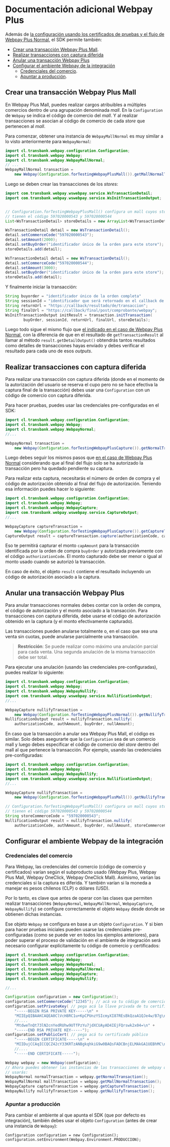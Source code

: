 # Documentación adicional Webpay Plus

Además de [la configuración usando los certificados de pruebas y el flujo de Webpay Plus Normal](../README.md#webpay-plus), el SDK permite también:

- [Crear una transacción Webpay Plus Mall](#crear-una-transacción-webpay-plus-mall).
- [Realizar transacciones con captura diferida](#realizar-transacciones-con-captura-diferida)
- [Anular una transacción Webpay Plus](#anular-una-transaccion-webpay-plus)
- [Configurar el ambiente Webpay de la integración](#configurar-el-ambiente-webpay-de-la-integración)
  - [Credenciales del comercio](#credenciales-del-comercio).
  - [Apuntar a producción](#apuntar-a-producción).


## Crear una transacción Webpay Plus Mall

En Webpay Plus Mall, puedes realizar cargos atribuibles a múltiples comercios dentro de una agrupación denominada *mall*. En la `Configuration` de `Webpay` se indica el código de comercio del *mall*. Y al realizar transacciones se asocian al código de comercio de cada *store* que pertenecen al *mall*.

Para comenzar, obtener una instancia de `WebpayMallNormal` es muy similar a lo visto anteriormente para `WebpayNormal`:

```java
import cl.transbank.webpay.configuration.Configuration;
import cl.transbank.webpay.Webpay;
import cl.transbank.webpay.WebpayMallNormal;
// ...
WebpayMallNormal transaction =
    new Webpay(Configuration.forTestingWebpayPlusMall()).getMallNormalTransaction();
```

Luego se deben crear las transacciones de los *stores*:

```java
import com.transbank.webpay.wswebpay.service.WsTransactionDetail;
import com.transbank.webpay.wswebpay.service.WsInitTransactionOutput;


// Configuration.forTestingWebpayPlusMall() configura un mall cuyos stores
// tienen el código 597020000543 y 597020000544
List<WsTransactionDetail> storeDetails = new ArrayList<WsTransactionDetail>();

WsTransactionDetail detail = new WsTransactionDetail();
detail.setCommerceCode("597020000543");
detail.setAmount(2000);
detail.setBuyOrder("identificador único de la orden para este store");
storeDetails.add(detail);

WsTransactionDetail detail = new WsTransactionDetail();
detail.setCommerceCode("597020000544");
detail.setAmount(3000);
detail.setBuyOrder("identificador único de la orden para este store");
storeDetails.add(detail);
```

Y finalmente iniciar la transacción:

```java
String buyorder = "identificador único de la orden completa"
String sessionId = "identificador que será retornado en el callback de resultado";
String returnUrl = "https://callback/resultado/de/transaccion";
String finalUrl = "https://callback/final/post/comprobante/webpay";
WsInitTransactionOutput initResult = transaction.initTransaction(
        buyOrder, sessionId, returnUrl, finalUrl, storeDetails);

```

Luego todo sigue el mismo flujo que [el indicado en el caso de Webpay Plus Normal](../README.md#crear-una-transacció-webpay-plus-normal), con la diferencia de que en el resultado de `getTransactionResult` al llamar al método `result.getDetailOutput()` obtendrás tantos resultados como detalles de transacciones hayas enviado y debes verificar el resultado para cada uno de esos *outputs*.

## Realizar transacciones con captura diferida

Para realizar una transacción con captura diferida (donde en el momento de la
autorización del usuario se reserva el cupo pero no se hace efectiva la captura
final de la transacción) debes usar una `Configuration` con un código de
comercio con captura diferida.

Para hacer pruebas, puedes usar las credenciales pre-configuradas en el SDK:

```java
import cl.transbank.webpay.configuration.Configuration;
import cl.transbank.webpay.Webpay;
import cl.transbank.webpay.WebpayNormal;
//...

WebpayNormal transaction =
    new Webpay(Configuration.forTestingWebpayPlusCapture()).getNormalTransaction();
```

Luego debes seguir los mismos pasos que
[en el caso de Webpay Plus Normal](../README.md#crear-una-transacció-webpay-plus-normal)
considerando que al final del flujo solo se ha autorizado la transacción pero
ha quedado pendiente su captura.

Para realizar esta captura, necesitarás el número de orden de compra y el
código de autorización obtenido al final del flujo de autorización. Teniendo
esa información puedes hacer lo siguiente:

```java
import cl.transbank.webpay.configuration.Configuration;
import cl.transbank.webpay.Webpay;
import cl.transbank.webpay.WebpayCapture;
import com.transbank.webpay.wswebpay.service.CaptureOutput;
//...

WebpayCapture captureTransaction =
    new Webpay(Configuration.forTestingWebpayPlusCapture()).getCaptureTransaction();
CaptureOutput result = captureTransaction.capture(authorizationCode, capAmount, buyOrder);
```

Eso te permitirá capturar el monto `capAmount` para la transacción identificada
por la orden de compra `buyOrder` y autorizada previamente con el código
`authorizationCode`. El monto capturado debe ser menor o igual al monto usado
cuando se autorizó la transacción.

En caso de éxito, el objeto `result` contiene el resultado incluyendo un código
de autorización asociado a la captura.

## Anular una transacción Webpay Plus

Para anular transacciones normales debes contar con la orden de compra, el
código de autorización y el monto asociado a la transacción.  Para transacciones
con captura diferida, debe usarse el código de autorización obtenido en la
captura (y el monto efectivamente capturado).

Las transacciones pueden anularse totalmente o, en el caso que sea una venta
sin cuotas, puede anularse parcialmente una transacción.

> **Restricción**: Se puede realizar como máximo una anulación parcial para
cada venta. Una segunda anulación de la misma transacción debe ser total.

Para ejecutar una anulación (usando las credenciales pre-configuradas), puedes
realizar lo siguiente:

```java
import cl.transbank.webpay.configuration.Configuration;
import cl.transbank.webpay.Webpay;
import cl.transbank.webpay.WebpayNullify;
import com.transbank.webpay.wswebpay.service.NullificationOutput;
//...

WebpayCapture nullifyTransaction =
    new Webpay(Configuration.forTestingWebpayPlusNormal()).getNullifyTransaction();
NullificationOutput result = nullifyTransaction.nullify(
    authorizationCode, authAmount, buyOrder, nullAmount);
```
En caso que la transacción a anular sea Webpay Plus Mall, el código es similar.
Solo debes asegurarte que la `Configuration` sea de un comercio mall y luego
debes especificar el código de comercio del _store_ dentro del mall al que
pertenece la transacción. Por ejemplo, usando las credenciales pre-configuradas:

```java
import cl.transbank.webpay.configuration.Configuration;
import cl.transbank.webpay.Webpay;
import cl.transbank.webpay.WebpayNullify;
import com.transbank.webpay.wswebpay.service.NullificationOutput;
//...

WebpayCapture nullifyTransaction =
    new Webpay(Configuration.forTestingWebpayPlusMall()).getNullifyTransaction();

// Configuration.forTestingWebpayPlusMall() configura un mall cuyos stores
// tienen el código 597020000543 y 597020000544
String storeCommerceCode = "597020000543";
NullificationOutput result = nullifyTransaction.nullify(
    authorizationCode, authAmount, buyOrder, nullAmount, storeCommerceCode);
```

## Configurar el ambiente Webpay de la integración

### Credenciales del comercio

Para Webpay, las credenciales del comercio (código de comercio y certificados)
varían según el subproducto usado (Webpay Plus, Webpay Plus Mall, Webpay OneClick,
Webpay OneClick Mall). Asimismo, varían las credenciales si la captura es
diferida. Y también varían si la moneda a manejar es pesos chilenos (CLP) o
dólares (USD).

Por lo tanto, es clave que antes de operar con las clases que permiten
realizar transacciones (`WebpayNormal`, `WebpayMallNormal`, `WebpayCapture`,
`WebpayNullify`) se configure correctamente el objeto `Webpay` desde donde se
obtienen dichas instancias.

Ese objeto `Webpay` se configura en base a un objeto `Configuration`. Y si bien
para hacer pruebas iniciales pueden usarse las credenciales pre-configuradas
(como se puede ver en todos los ejemplos anteriores), para poder superar el
proceso de validación en el ambiente de integración será necesario configurar
explícitamente tu código de comercio y certificados:

```java
import cl.transbank.webpay.configuration.Configuration;
import cl.transbank.webpay.Webpay;
import cl.transbank.webpay.WebpayNormal;
import cl.transbank.webpay.WebpayMallNormal;
import cl.transbank.webpay.WebpayCapture;
import cl.transbank.webpay.WebpayNullify;

//...

Configuration configuration = new Configuration();
configuration.setCommerceCode("12345"); // acá va tu código de comercio
configuration.setPrivateKey( // pega acá la llave privada de tu certificado
    "-----BEGIN RSA PRIVATE KEY-----\n" +
    "MIIEpQIBAAKCAQEA0ClVcH8RC1u+KpCPUnzYSIcmyXI87REsBkQzaA1QJe4w/B7g\n" +
    //....
    "MtdweTnQt73lN2cnYedRUhw9UTfPzYu7jdXCUAyAD4IEjFQrswk2x04=\n" +
    "-----END RSA PRIVATE KEY-----");
configuration.setPublicCert( // pega acá tu certificado público
    "-----BEGIN CERTIFICATE-----\n" +
    "MIIDujCCAqICCQCZ42cY33KRTzANBgkqhkiG9w0BAQsFADCBnjELMAkGA1UEBhMC\n" +
    //....
    "-----END CERTIFICATE-----");

Webpay webpay = new Webpay(configuration);
// Ahora puedes obtener las instancias de las transacciones de webpay que
// usarás:
WebpayNormal normalTransaction = webpay.getNormalTransaction();
WebpayMallNormal mallTransaction = webpay.getMallNormalTransaction();
WebpayCapture captureTransaction = webpay.getCaptureTransaction();
WebpayNullify nullifyTransaction = webpay.getNullifyTransaction();
```

### Apuntar a producción

Para cambiar el ambiente al que apunta el SDK (que por defecto es integración),
también debes usar el objeto `Configuration` (antes de crear una instancia de
`Webpay`):

```
Configuration configuration = new Configuration();
configuration.setEnvironment(Webpay.Environment.PRODUCCION);
```

